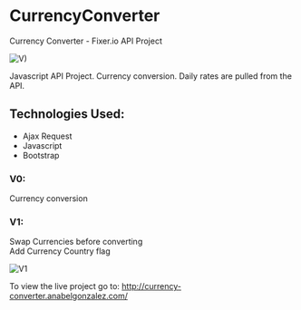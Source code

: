 # CurrencyConverter
Currency Converter - Fixer.io API Project 

![V)](http://currency-converter.anabelgonzalez.com/image.png)

Javascript API Project. Currency conversion. 
Daily rates are pulled from the API.

## Technologies Used:
* Ajax Request
* Javascript
* Bootstrap

### V0: 
Currency conversion

### V1:
Swap Currencies before converting  
Add Currency Country flag  


![V1](http://currency-converter.anabelgonzalez.com/image2.png)


To view the live project go to:
http://currency-converter.anabelgonzalez.com/
